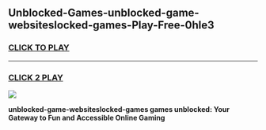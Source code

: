 
## Unblocked-Games-unblocked-game-websiteslocked-games-Play-Free-0hle3
<h3>
<a href="https://premium76.site?title=unblocked-game-websiteslocked-games&ref=18A">CLICK TO PLAY</a></h3>
<hr>

<h3>
<a href="https://premium76.site?title=unblocked-game-websiteslocked-games&ref=18A">CLICK 2 PLAY</a>
  
</h3>

<a href="https://premium76.site?title=unblocked-game-websiteslocked-games&ref=18A"><img src="https://clearcache.store/games.png"></a>


**unblocked-game-websiteslocked-games games unblocked: Your Gateway to Fun and Accessible Online Gaming**
